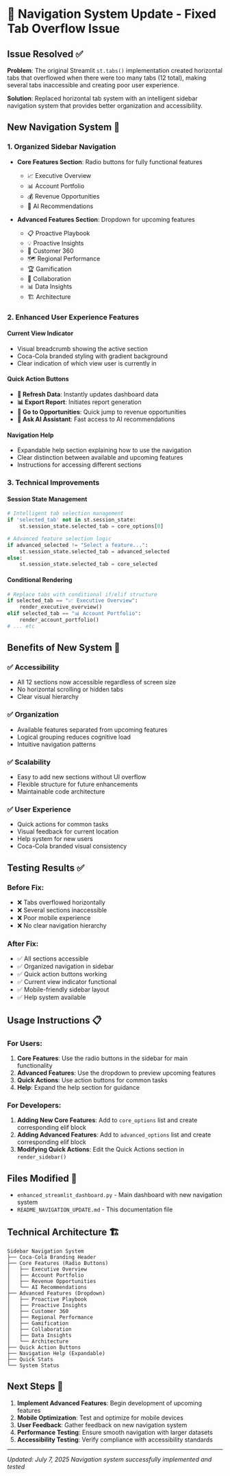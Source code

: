 # 🧭 Navigation System Update - Fixed Tab Overflow Issue

## Issue Resolved ✅

**Problem**: The original Streamlit `st.tabs()` implementation created horizontal tabs that overflowed when there were too many tabs (12 total), making several tabs inaccessible and creating poor user experience.

**Solution**: Replaced horizontal tab system with an intelligent sidebar navigation system that provides better organization and accessibility.

## New Navigation System 🎯

### 1. **Organized Sidebar Navigation**
- **Core Features Section**: Radio buttons for fully functional features
  - 📈 Executive Overview
  - 📊 Account Portfolio  
  - 💰 Revenue Opportunities
  - 🤖 AI Recommendations

- **Advanced Features Section**: Dropdown for upcoming features
  - 📋 Proactive Playbook
  - 💡 Proactive Insights
  - 🎯 Customer 360
  - 🗺️ Regional Performance
  - 🏆 Gamification
  - 🤝 Collaboration
  - 📊 Data Insights
  - 🏗️ Architecture

### 2. **Enhanced User Experience Features**

#### Current View Indicator
- Visual breadcrumb showing the active section
- Coca-Cola branded styling with gradient background
- Clear indication of which view user is currently in

#### Quick Action Buttons
- **🔄 Refresh Data**: Instantly updates dashboard data
- **📊 Export Report**: Initiates report generation
- **🎯 Go to Opportunities**: Quick jump to revenue opportunities
- **🤖 Ask AI Assistant**: Fast access to AI recommendations

#### Navigation Help
- Expandable help section explaining how to use the navigation
- Clear distinction between available and upcoming features
- Instructions for accessing different sections

### 3. **Technical Improvements**

#### Session State Management
```python
# Intelligent tab selection management
if 'selected_tab' not in st.session_state:
    st.session_state.selected_tab = core_options[0]

# Advanced feature selection logic
if advanced_selected != "Select a feature...":
    st.session_state.selected_tab = advanced_selected
else:
    st.session_state.selected_tab = core_selected
```

#### Conditional Rendering
```python
# Replace tabs with conditional if/elif structure
if selected_tab == "📈 Executive Overview":
    render_executive_overview()
elif selected_tab == "📊 Account Portfolio":
    render_account_portfolio()
# ... etc
```

## Benefits of New System 🚀

### ✅ **Accessibility**
- All 12 sections now accessible regardless of screen size
- No horizontal scrolling or hidden tabs
- Clear visual hierarchy

### ✅ **Organization**
- Available features separated from upcoming features
- Logical grouping reduces cognitive load
- Intuitive navigation patterns

### ✅ **Scalability**
- Easy to add new sections without UI overflow
- Flexible structure for future enhancements
- Maintainable code architecture

### ✅ **User Experience**
- Quick actions for common tasks
- Visual feedback for current location
- Help system for new users
- Coca-Cola branded visual consistency

## Testing Results ✅

### Before Fix:
- ❌ Tabs overflowed horizontally
- ❌ Several sections inaccessible 
- ❌ Poor mobile experience
- ❌ No clear navigation hierarchy

### After Fix:
- ✅ All sections accessible
- ✅ Organized navigation in sidebar
- ✅ Quick action buttons working
- ✅ Current view indicator functional
- ✅ Mobile-friendly sidebar layout
- ✅ Help system available

## Usage Instructions 📋

### For Users:
1. **Core Features**: Use the radio buttons in the sidebar for main functionality
2. **Advanced Features**: Use the dropdown to preview upcoming features
3. **Quick Actions**: Use action buttons for common tasks
4. **Help**: Expand the help section for guidance

### For Developers:
1. **Adding New Core Features**: Add to `core_options` list and create corresponding elif block
2. **Adding Advanced Features**: Add to `advanced_options` list and create corresponding elif block
3. **Modifying Quick Actions**: Edit the Quick Actions section in `render_sidebar()`

## Files Modified 📁

- `enhanced_streamlit_dashboard.py` - Main dashboard with new navigation system
- `README_NAVIGATION_UPDATE.md` - This documentation file

## Technical Architecture 🏗️

```
Sidebar Navigation System
├── Coca-Cola Branding Header
├── Core Features (Radio Buttons)
│   ├── Executive Overview
│   ├── Account Portfolio
│   ├── Revenue Opportunities
│   └── AI Recommendations
├── Advanced Features (Dropdown)
│   ├── Proactive Playbook
│   ├── Proactive Insights
│   ├── Customer 360
│   ├── Regional Performance
│   ├── Gamification
│   ├── Collaboration
│   ├── Data Insights
│   └── Architecture
├── Quick Action Buttons
├── Navigation Help (Expandable)
├── Quick Stats
└── System Status
```

## Next Steps 🎯

1. **Implement Advanced Features**: Begin development of upcoming features
2. **Mobile Optimization**: Test and optimize for mobile devices  
3. **User Feedback**: Gather feedback on new navigation system
4. **Performance Testing**: Ensure smooth navigation with larger datasets
5. **Accessibility Testing**: Verify compliance with accessibility standards

---
*Updated: July 7, 2025*
*Navigation system successfully implemented and tested*
